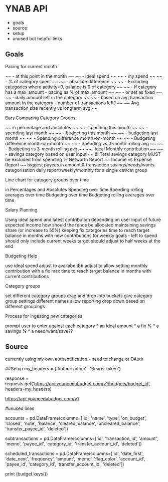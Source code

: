 # YNAB API 

* goals
* source
* setup
* unused but helpful links


## Goals
Pacing for current month

~~ - at this point in the month ~~
~~ - ideal spend ~~
~~ - my spend ~~
~~ - % of category spent ~~
~~ - absolute difference ~~
~~ - Excluding categories where activity=0, balance is 0 of category ~~
~~ - if category has a max_amount - pacing as % of max_amount ~~
~~ -   or set as fixed ~~
~~ - daily amount left in the category ~~
~~ - based on avg transaction amount in the category - number of transactions left? ~~
~~ Avg transaction size recently vs longterm avg ~~

Bars Comparing Category Groups: 

~~ in percentage and absolutes ~~
~~- spending this month ~~
~~ - spending last month ~~
~~ - budgeting this month ~~
~~ - budgeting last month ~~
~~ - Spending difference month-on-month ~~
~~ - Budgeting difference month-on-month ~~
~~ - Spending vs 3-month rolling avg ~~
~~ - Budgeting vs 3-month rolling avg ~~
~~- Ideal Monthly contribution ~~
~~ - savings category based on user input ~~
!!! Total savings category MUST be excluded from spending %
Networth Report
~~ Income vs Expense Report ~~
biggest payees in amount & transaction
savings/needs/wants categorisation
daily report/weekly/monthly for a single cat/cat group

Line chart for category groups over time

in Percentages and Absolutes
Spending over time
Spending rolling averages over time
Budgeting over time
Budgeting rolling averages over time
    
Salary Planning

Using ideal spend and latest contribution
depending on user input of future expected income
how should the funds be allocated
    maintaining savings share (or increase to 55%)
    keeping fix categories
time to reach target balance in months with new contributions
for weekly goals - left to spend should only include current weeks
target should adjust to half weeks at the end
        
Budgeting Help

use ideal spend
adjust to availabe tbb
adjust to allow setting monthly contribution with a fix max
time to reach target balance in months with current contributions

Category groups

set different category groups
drag and drop into buckets
give category group settings different names
allow reporting drop down based on different groupings

Process for ingesting new categories

prompt user to enter against each category
    * an ideal amount
    * a fix %
    * a savings %
    * a need/want/save??
    

## Source
currently using my own authentification - need to change ot OAuth

##Setup
my_headers = {'Authorization' : 'Bearer token'}

response = requests.get('https://api.youneedabudget.com/v1/budgets/budget_id', headers=my_headers)

https://api.youneedabudget.com/v1

#unused lines

accounts = pd.DataFrame(columns=['id', 'name', 'type', 'on_budget', 'closed', 'note', 'balance', 'cleared_balance', 'uncleared_balance', 'transfer_payee_id', 'deleted'])

subtransactions = pd.DataFrame(columns=['id', 'transaction_id', 'amount', 'memo', 'payee_id', 'category_id', 'transfer_account_id', 'deleted'])

scheduled_transactions = pd.DataFrame(columns=['id', 'date_first', 'date_next', 'frequency', 'amount', 'memo', 'flag_color', 'account_id', 'payee_id', 'category_id', 'transfer_account_id', 'deleted'])

print (budget.keys())
